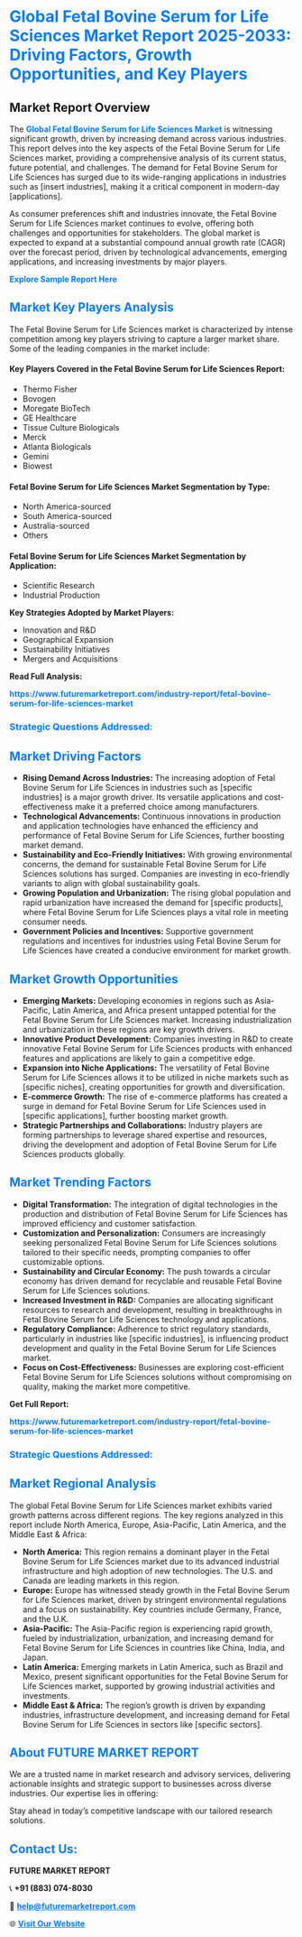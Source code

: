 <h1 style="color: #007BFF;">Global Fetal Bovine Serum for Life Sciences Market Report 2025-2033: Driving Factors, Growth Opportunities, and Key Players</h1>

<section id="overview">
<h2>Market Report Overview</h2>
<p>The <a href="https://www.futuremarketreport.com/industry-report/fetal-bovine-serum-for-life-sciences-market" style="color: #007BFF; text-decoration: none;"><strong>Global Fetal Bovine Serum for Life Sciences Market</strong></a> is witnessing significant growth, driven by increasing demand across various industries. This report delves into the key aspects of the Fetal Bovine Serum for Life Sciences market, providing a comprehensive analysis of its current status, future potential, and challenges. The demand for Fetal Bovine Serum for Life Sciences has surged due to its wide-ranging applications in industries such as [insert industries], making it a critical component in modern-day [applications].</p>
<p>As consumer preferences shift and industries innovate, the Fetal Bovine Serum for Life Sciences market continues to evolve, offering both challenges and opportunities for stakeholders. The global market is expected to expand at a substantial compound annual growth rate (CAGR) over the forecast period, driven by technological advancements, emerging applications, and increasing investments by major players.</p>
</section>

<section id="overview">
<p><a href="https://www.futuremarketreport.com/request-sample/reportId=79583" style="color: #007BFF; text-decoration: none;"><strong>Explore Sample Report Here</strong></a></p>
</section>

<section id="key-players">
<h2 style="color: #007BFF;">Market Key Players Analysis</h2>
<p>The Fetal Bovine Serum for Life Sciences market is characterized by intense competition among key players striving to capture a larger market share. Some of the leading companies in the market include:</p>
<h4>Key Players Covered in the Fetal Bovine Serum for Life Sciences Report:</h4>
<ul><li>Thermo Fisher</li><li>Bovogen</li><li>Moregate BioTech</li><li>GE Healthcare</li><li>Tissue Culture Biologicals</li><li>Merck</li><li>Atlanta Biologicals</li><li>Gemini</li><li>Biowest</li></ul>
<h4>Fetal Bovine Serum for Life Sciences Market Segmentation by Type:</h4>
<ul><li>North America-sourced</li><li>South America-sourced</li><li>Australia-sourced</li><li>Others</li></ul>

<h4>Fetal Bovine Serum for Life Sciences Market Segmentation by Application:</h4>
<ul><li>Scientific Research</li><li>Industrial Production</li></ul>
<p><strong>Key Strategies Adopted by Market Players:</strong></p>
<ul>
<li>Innovation and R&D</li>
<li>Geographical Expansion</li>
<li>Sustainability Initiatives</li>
<li>Mergers and Acquisitions</li>
</ul>
</section>

<section>
<p><strong>Read Full Analysis: </strong></p><a href="https://www.futuremarketreport.com/industry-report/fetal-bovine-serum-for-life-sciences-market" style="color: #007BFF; text-decoration: none;"><strong>https://www.futuremarketreport.com/industry-report/fetal-bovine-serum-for-life-sciences-market</strong></a>
<h3 style="color: #007BFF;">Strategic Questions Addressed:</h3>
</section>

<section id="driving-factors">
<h2 style="color: #007BFF;">Market Driving Factors</h2>
<ul>
<li><strong>Rising Demand Across Industries:</strong> The increasing adoption of Fetal Bovine Serum for Life Sciences in industries such as [specific industries] is a major growth driver. Its versatile applications and cost-effectiveness make it a preferred choice among manufacturers.</li>
<li><strong>Technological Advancements:</strong> Continuous innovations in production and application technologies have enhanced the efficiency and performance of Fetal Bovine Serum for Life Sciences, further boosting market demand.</li>
<li><strong>Sustainability and Eco-Friendly Initiatives:</strong> With growing environmental concerns, the demand for sustainable Fetal Bovine Serum for Life Sciences solutions has surged. Companies are investing in eco-friendly variants to align with global sustainability goals.</li>
<li><strong>Growing Population and Urbanization:</strong> The rising global population and rapid urbanization have increased the demand for [specific products], where Fetal Bovine Serum for Life Sciences plays a vital role in meeting consumer needs.</li>
<li><strong>Government Policies and Incentives:</strong> Supportive government regulations and incentives for industries using Fetal Bovine Serum for Life Sciences have created a conducive environment for market growth.</li>
</ul>
</section>

<section id="growth-opportunities">
<h2 style="color: #007BFF;">Market Growth Opportunities</h2>
<ul>
<li><strong>Emerging Markets:</strong> Developing economies in regions such as Asia-Pacific, Latin America, and Africa present untapped potential for the Fetal Bovine Serum for Life Sciences market. Increasing industrialization and urbanization in these regions are key growth drivers.</li>
<li><strong>Innovative Product Development:</strong> Companies investing in R&D to create innovative Fetal Bovine Serum for Life Sciences products with enhanced features and applications are likely to gain a competitive edge.</li>
<li><strong>Expansion into Niche Applications:</strong> The versatility of Fetal Bovine Serum for Life Sciences allows it to be utilized in niche markets such as [specific niches], creating opportunities for growth and diversification.</li>
<li><strong>E-commerce Growth:</strong> The rise of e-commerce platforms has created a surge in demand for Fetal Bovine Serum for Life Sciences used in [specific applications], further boosting market growth.</li>
<li><strong>Strategic Partnerships and Collaborations:</strong> Industry players are forming partnerships to leverage shared expertise and resources, driving the development and adoption of Fetal Bovine Serum for Life Sciences products globally.</li>
</ul>
</section>

<section id="trending-factors">
<h2 style="color: #007BFF;">Market Trending Factors</h2>
<ul>
<li><strong>Digital Transformation:</strong> The integration of digital technologies in the production and distribution of Fetal Bovine Serum for Life Sciences has improved efficiency and customer satisfaction.</li>
<li><strong>Customization and Personalization:</strong> Consumers are increasingly seeking personalized Fetal Bovine Serum for Life Sciences solutions tailored to their specific needs, prompting companies to offer customizable options.</li>
<li><strong>Sustainability and Circular Economy:</strong> The push towards a circular economy has driven demand for recyclable and reusable Fetal Bovine Serum for Life Sciences solutions.</li>
<li><strong>Increased Investment in R&D:</strong> Companies are allocating significant resources to research and development, resulting in breakthroughs in Fetal Bovine Serum for Life Sciences technology and applications.</li>
<li><strong>Regulatory Compliance:</strong> Adherence to strict regulatory standards, particularly in industries like [specific industries], is influencing product development and quality in the Fetal Bovine Serum for Life Sciences market.</li>
<li><strong>Focus on Cost-Effectiveness:</strong> Businesses are exploring cost-efficient Fetal Bovine Serum for Life Sciences solutions without compromising on quality, making the market more competitive.</li>
</ul>
</section>

<section>
<p><strong>Get Full Report: </strong></p><a href="https://www.futuremarketreport.com/industry-report/fetal-bovine-serum-for-life-sciences-market" style="color: #007BFF; text-decoration: none;"><strong>https://www.futuremarketreport.com/industry-report/fetal-bovine-serum-for-life-sciences-market</strong></a>
<h3 style="color: #007BFF;">Strategic Questions Addressed:</h3>
</section>


<section id="regional-analysis">
<h2 style="color: #007BFF;">Market Regional Analysis</h2>
<p>The global Fetal Bovine Serum for Life Sciences market exhibits varied growth patterns across different regions. The key regions analyzed in this report include North America, Europe, Asia-Pacific, Latin America, and the Middle East & Africa:</p>
<ul>
<li><strong>North America:</strong> This region remains a dominant player in the Fetal Bovine Serum for Life Sciences market due to its advanced industrial infrastructure and high adoption of new technologies. The U.S. and Canada are leading markets in this region.</li>
<li><strong>Europe:</strong> Europe has witnessed steady growth in the Fetal Bovine Serum for Life Sciences market, driven by stringent environmental regulations and a focus on sustainability. Key countries include Germany, France, and the U.K.</li>
<li><strong>Asia-Pacific:</strong> The Asia-Pacific region is experiencing rapid growth, fueled by industrialization, urbanization, and increasing demand for Fetal Bovine Serum for Life Sciences in countries like China, India, and Japan.</li>
<li><strong>Latin America:</strong> Emerging markets in Latin America, such as Brazil and Mexico, present significant opportunities for the Fetal Bovine Serum for Life Sciences market, supported by growing industrial activities and investments.</li>
<li><strong>Middle East & Africa:</strong> The region’s growth is driven by expanding industries, infrastructure development, and increasing demand for Fetal Bovine Serum for Life Sciences in sectors like [specific sectors].</li>
</ul>
</section>

<footer>
<h2 style="color: #007BFF;">About FUTURE MARKET REPORT</h2>
<p>We are a trusted name in market research and advisory services, delivering actionable insights and strategic support to businesses across diverse industries. Our expertise lies in offering:</p>

<p>Stay ahead in today’s competitive landscape with our tailored research solutions.</p>

<h2 style="color: #007BFF;">Contact Us:</h2>
<p><strong>FUTURE MARKET REPORT</strong></p>
<p>📞 <strong>+91 (883) 074-8030</strong></p>
<p>📧 <strong><a href="mailto:help@futuremarketreport.com" style="color: #007BFF;">help@futuremarketreport.com</a></strong></p>
<p>🌐 <strong><a href="https://www.futuremarketreport.com/" style="color: #007BFF;">Visit Our Website</a></strong></p>
</footer>